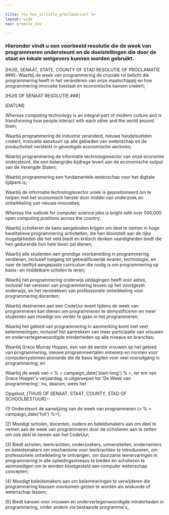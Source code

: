 ```yaml
---

title: <%= hoc_s(:title_proclamation) %>
layout: wide
nav: promote_nav

---
```


### Hieronder vindt u een voorbeeld resolutie die de week van programmeren ondersteunt en de doelstellingen die door de staat en lokale wetgevers kunnen worden gebruikt.

  
[HUIS, SENAAT, STATE, COUNTY OF STAD RESOLUTIE OF PROCLAMATIE ###]- Waarbij de week van programmering de cruciale rol belicht die programmering heeft in het veranderen van onze maatschappij en hoe programmering innovatie toestaat en economische kansen creëert;

[HUIS OF SENAAT RESOLUTIE ###]

[DATUM]

Whereas computing technology is an integral part of modern culture and is transforming how people interact with each other and the world around them;

Waarbij programmering de industrie veranderd, nieuwe handelsvelden creëert, innovatie aanstuurt op alle gebieden van wetenschap en de productiviteit versterkt in gevestigde economische sectoren;

Waarbij programmering de informatie technologiesector van onze economie ondersteunt, die een belangrijke bijdrage levert aan de economische output van de Verengde Staten;

Waarbij programmering een fundamentele wetenschap voor het digitale tijdperk is;

Waarbij de informatie technologiesector uniek is gepositioneerd om te helpen met het economisch herstel door middel van onderzoek en ontwikkeling van nieuwe innovaties;

Whereas the outlook for computer science jobs is bright with over 500,000 open computing positions across the country;

Waarbij scholieren de kans aangeboden krijgen om deel te nemen in hoge kwalitatieve programmering activiteiten, die hen blootstelt aan de rijke mogelijkheden die het veld biedt en kritisch denken vaardigheden biedt die hen gedurende hun hele leven zal dienen;

Waarbij alle studenten een grondige voorbereiding in programmering verdienen, inclusief toegang tot gekwalificeerde leraren, technologie, en naar de leeftijd aangepaste curriculum die nodig is om programmering op basis- en middelbare scholen te leren;

Waarbij het programmering onderwijs uitdagingen heeft voor adres, inclusief het vereisen van programmering lessen op het voortgezet onderwijs, en het verstrekken van professionele ontwikkeling voor programmering docenten;

Waarbij deelnemen aan een CodeUur event tijdens de week van programmeren kan dienen om programmeren te demystificeren en meer studenten aan moedigt om verder te gaan in het programmeren;

Waarbij het gebied van programmering in aanmerking komt met veel belemmeringen, inclusief het aantrekken van meer participatie van vrouwen en ondervertegenwoordigde minderheden op alle niveaus en branches;

Waarbij Grace Murray Hopper, een van de eerste vrouwen op het gebied van programmering, nieuwe programmeertalen ontwierp en normen voor computersystemen pionierde die de basis legden voor veel vooruitgang in programmering; en

Waarbij de week van < % = campaign_date('start-long') % >, ter ere van Grace Hopper's verjaardag, is uitgeroepen tot 'De Week van programmering': nu, daarom, wees het

Opgelost, [THUIS OF SENAAT, STAAT, COUNTY, STAD OF SCHOOLBESTUUR]--

(1) Ondersteunt de aanwijzing van de week van programmeren (< % = campaign_date('full') %>);

(2) Moedigt scholen, docenten, ouders en beleidsmakers aan om deel te nemen aan de week van programmeren door de scholieren aan te zetten om ook deel te nemen aan het CodeUur;

(3) Biedt scholen, leerkrachten, onderzoekers, universiteiten, ondernemers en beleidsmakers om mechanisme voor leerkrachten te introduceren, om professionele ontwikkeling te ontvangen, om duurzame leerervaringen in programmering in alle opleidingsniveaus te bieden en scholieren te aanmoedigen om te worden blootgesteld aan computer wetenschap concepten;

(4) Moedigt beleidsmakers aan om belemmeringen te verwijderen die programmering klassen voorkomen gezien te worden als wiskunde of wetenschap lessen;

(5) Biedt kansen voor vrouwen en ondervertegenwoordigde minderheden in programmering, onder andere via bestaande programma's,.